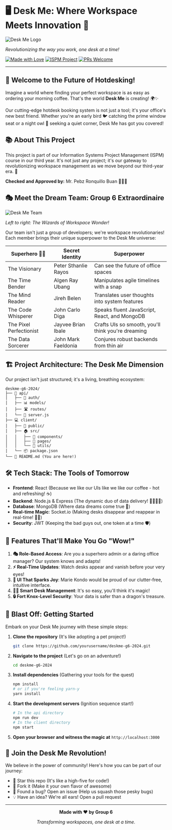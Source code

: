 # 🖥️ Desk Me: Where Workspace Meets Innovation 🚀

![Desk Me Logo](https://res.cloudinary.com/dihmqs39z/image/upload/v1729821878/DESK_ME_1_frmkev.png)

*Revolutionizing the way you work, one desk at a time!*

[![Made with Love](https://img.shields.io/badge/Made%20with-❤️-red.svg)](https://github.com/yourusername/deskme-g6-2024)
[![ISPM Project](https://img.shields.io/badge/ISPM-Project-blue.svg)](https://yourschool.edu)
[![PRs Welcome](https://img.shields.io/badge/PRs-welcome-brightgreen.svg?style=flat-square)](http://makeapullrequest.com)

</div>

---

## 🌟 Welcome to the Future of Hotdesking!

Imagine a world where finding your perfect workspace is as easy as ordering your morning coffee. That's the world **Desk Me** is creating! 🌍✨

Our cutting-edge hotdesk booking system is not just a tool; it's your office's new best friend. Whether you're an early bird 🐦 catching the prime window seat or a night owl 🦉 seeking a quiet corner, Desk Me has got you covered!

## 📚 About This Project

This project is part of our Information Systems Project Management (ISPM) course in our third year. It's not just any project; it's our gateway to revolutionizing workspace management as we move beyond our third-year era. 💙

**Checked and Approved by:** Mr. Pebz Ronquillo Buan 👨‍🏫✅

## 🎭 Meet the Dream Team: Group 6 Extraordinaire

![Desk Me Team](https://res.cloudinary.com/dihmqs39z/image/upload/v1730486044/448495525_1553829058503888_6961652431859056076_n_pycaet.jpg)

*Left to right: The Wizards of Workspace Wonder!*

Our team isn't just a group of developers; we're workspace revolutionaries! Each member brings their unique superpower to the Desk Me universe:

| Superhero 🦸‍♂️ | Secret Identity | Superpower |
|----------------|-----------------|------------|
| The Visionary | Peter Sthanlie Rayos | Can see the future of office spaces |
| The Time Bender | Algen Ray Ubang | Manipulates agile timelines with a snap |
| The Mind Reader | Jireh Belen | Translates user thoughts into system features |
| The Code Whisperer | John Carlo Diga | Speaks fluent JavaScript, React, and MongoDB |
| The Pixel Perfectionist | Jayvee Brian Ibale | Crafts UIs so smooth, you'll think you're dreaming |
| The Data Sorcerer | John Mark Faeldonia | Conjures robust backends from thin air |

## 🏗️ Project Architecture: The Desk Me Dimension

Our project isn't just structured; it's a living, breathing ecosystem:

```
deskme-g6-2024/
├── 🧠 api/
│   ├── 🔐 auth/
│   ├── 📊 models/
│   ├── 🛣️ routes/
│   └── 🚀 server.js
├── 💻 client/
│   ├── 🎨 public/
│   ├── 🏠 src/
│   │   ├── 🧩 components/
│   │   ├── 📄 pages/
│   │   └── 🔧 utils/
│   └── 📦 package.json
└── 📘 README.md (You are here!)
```

## 🛠️ Tech Stack: The Tools of Tomorrow

- **Frontend**: React (Because we like our UIs like we like our coffee - hot and refreshing! ☕)
- **Backend**: Node.js & Express (The dynamic duo of data delivery! 🦸‍♂️🦸‍♀️)
- **Database**: MongoDB (Where data dreams come true 💭)
- **Real-time Magic**: Socket.io (Making desks disappear and reappear in real-time! 🎩✨)
- **Security**: JWT (Keeping the bad guys out, one token at a time 🛡️)

## 🌈 Features That'll Make You Go "Wow!"

1. **🎭 Role-Based Access**: Are you a superhero admin or a daring office manager? Our system knows and adapts!
2. **⚡ Real-Time Updates**: Watch desks appear and vanish before your very eyes!
3. **🎨 UI That Sparks Joy**: Marie Kondo would be proud of our clutter-free, intuitive interface.
4. **🧙‍♂️ Smart Desk Management**: It's so easy, you'll think it's magic!
5. **🔒 Fort Knox-Level Security**: Your data is safer than a dragon's treasure.

## 🚀 Blast Off: Getting Started

Embark on your Desk Me journey with these simple steps:

1. **Clone the repository** (It's like adopting a pet project!)
   ```bash
   git clone https://github.com/yourusername/deskme-g6-2024.git
   ```

2. **Navigate to the project** (Let's go on an adventure!)
   ```bash
   cd deskme-g6-2024
   ```

3. **Install dependencies** (Gathering your tools for the quest)
   ```bash
   npm install
   # or if you're feeling yarn-y
   yarn install
   ```

4. **Start the development servers** (Ignition sequence start!)
   ```bash
   # In the api directory
   npm run dev
   # In the client directory
   npm start
   ```

5. **Open your browser and witness the magic at** `http://localhost:3000`

## 🤝 Join the Desk Me Revolution!

We believe in the power of community! Here's how you can be part of our journey:

- 🌟 Star this repo (It's like a high-five for code!)
- 🍴 Fork it (Make it your own flavor of awesome)
- 🐛 Found a bug? Open an issue (Help us squash those pesky bugs)
- 💡 Have an idea? We're all ears! Open a pull request



---

<div align="center">

**Made with ❤️ by Group 6**

*Transforming workspaces, one desk at a time.*


</div>
